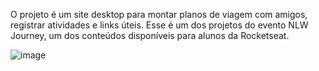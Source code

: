 O projeto é um site desktop para montar planos de viagem com amigos, registrar atividades e links úteis.
Esse é um dos projetos do evento NLW Journey, um dos conteúdos disponíveis para alunos da Rocketseat.

![image](https://github.com/yuriburk/planner-frontend/assets/11825151/693bf555-14c5-4c91-bcc1-a6b28af79251)
